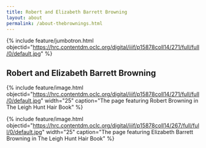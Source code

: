 ```yaml
---
title: Robert and Elizabeth Barrett Browning
layout: about
permalink: /about-thebrownings.html
---
```

{% include feature/jumbotron.html objectid="https://hrc.contentdm.oclc.org/digital/iiif/p15878coll14/271/full/full/0/default.jpg" %}

## Robert and Elizabeth Barrett Browning

{% include feature/image.html objectid="https://hrc.contentdm.oclc.org/digital/iiif/p15878coll14/271/full/full/0/default.jpg" width="25" caption="The page featuring Robert Browning in The Leigh Hunt Hair Book" %} 

{% include feature/image.html objectid="https://hrc.contentdm.oclc.org/digital/iiif/p15878coll14/267/full/full/0/default.jpg" width="25" caption="The page featuring Elizabeth Barrett Browning in The Leigh Hunt Hair Book" %} 